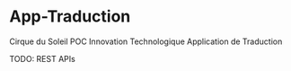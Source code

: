 # App-Traduction

Cirque du Soleil
POC Innovation Technologique
Application de Traduction

TODO:
REST APIs

